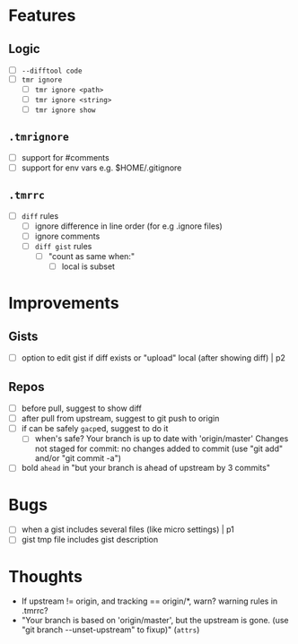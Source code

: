 # Features
## Logic
- [ ] `--difftool code`
- [ ] `tmr ignore`
  - [ ] `tmr ignore <path>`
  - [ ] `tmr ignore <string>`
  - [ ] `tmr ignore show`

## `.tmrignore`
- [ ] support for #comments
- [ ] support for env vars e.g. $HOME/.gitignore

## `.tmrrc`
- [ ] `diff` rules
  - [ ] ignore difference in line order (for e.g .ignore files)
  - [ ] ignore comments
  - [ ] `diff gist` rules
    - [ ] "count as same when:"
      - [ ] local is subset

# Improvements
## Gists
- [ ] option to edit gist if diff exists or "upload" local (after showing diff) | p2

## Repos
- [ ] before pull, suggest to show diff
- [ ] after pull from upstream, suggest to git push to origin
- [ ] if can be safely `gacp`ed, suggest to do it
  - [ ] when's safe? 
        Your branch is up to date with 'origin/master'
        Changes not staged for commit:
        no changes added to commit (use "git add" and/or "git commit -a")
- [ ] bold `ahead` in "but your branch is ahead of upstream by 3 commits"

# Bugs
- [ ] when a gist includes several files (like micro settings) | p1
- [ ] gist tmp file includes gist description

# Thoughts
- If upstream != origin, and tracking == origin/*, warn? warning rules in .tmrrc?
- "Your branch is based on 'origin/master', but the upstream is gone.
  (use "git branch --unset-upstream" to fixup)" (`attrs`)